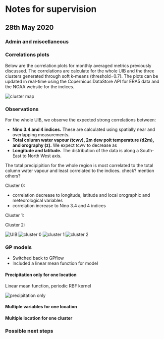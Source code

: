 # Notes for supervision

## 28th May 2020

### Admin and miscellaneous

### Correlations plots

Below are the correlation plots for monthly averaged metrics previously discussed. The correlations are calculate for the whole UIB and the three clusters generated through soft k-means (threshold=0.7). The plots can be updated in real-time using the Copernicus DataStore API for ERA5 data and the NOAA website for the indices.

![cluster map](https://dl.dropboxusercontent.com/s/1ouz0xu6j7c0bsk/Screenshot%202020-05-29%20at%2017.11.29.png?dl=0)

### Observations

For the whole UIB, we observe the expected strong correlations between:

* __Nino 3.4 and 4 indices.__ These are calculated using spatially near and overlapping measurements. 
* __Total column water vapour (tcwv), 2m dew poit temperature (d2m), and orography (z).__ We expect tcwv to decrease as 
* __Longitude and latitude.__ The distribution of the data is along a South-East to North West axis.

The total precipipition for the whole region is most correlated to the total column water vapour and least correlated to the indices. check? mention others?

Cluster 0:

* correlation decrease to longitude, latitude and local orographic and meteorological variables
* correlation increase to Nino 3.4 and 4 indices

Cluster 1:

Cluster 2:

![UIB](https://dl.dropboxusercontent.com/s/2plz0hyedfl345x/Screenshot%202020-05-29%20at%2017.12.54.png?dl=0)
![cluster 0](https://dl.dropboxusercontent.com/s/a3dxtxkf3q0qvty/Screenshot%202020-05-29%20at%2017.13.04.png?dl=0)
![cluster 1](https://dl.dropboxusercontent.com/s/az6v41ipjom3vzn/Screenshot%202020-05-29%20at%2017.13.39.png?dl=0)
![cluster 2](https:/dl.dropboxusercontent.com/s/sjiwmtl1fj714ig/Screenshot%202020-05-29%20at%2017.13.51.png?dl=0)

### GP models

* Switched back to GPflow
* Included a linear mean function for model

#### Precipitation only for one location

Linear mean function, periodic RBF kernel

![precipitation only](https://dl.dropboxusercontent.com/s/vjv7ht6w3yf6cr2/Screenshot%202020-05-31%20at%2019.07.32.png?dl=0)

#### Multiple variables for one location

#### Multiple location for one cluster

### Possible next steps
